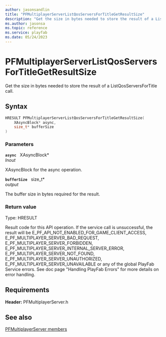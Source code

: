 ```yaml
---
author: jasonsandlin
title: "PFMultiplayerServerListQosServersForTitleGetResultSize"
description: "Get the size in bytes needed to store the result of a ListQosServersForTitle call."
ms.author: jasonsa
ms.topic: reference
ms.service: playfab
ms.date: 05/24/2023
---
```


# PFMultiplayerServerListQosServersForTitleGetResultSize  

Get the size in bytes needed to store the result of a ListQosServersForTitle call.  

## Syntax  
  
```cpp
HRESULT PFMultiplayerServerListQosServersForTitleGetResultSize(  
    XAsyncBlock* async,  
    size_t* bufferSize  
)  
```  
  
### Parameters  
  
**`async`** &nbsp; XAsyncBlock*  
*_Inout_*  
  
XAsyncBlock for the async operation.  
  
**`bufferSize`** &nbsp; size_t*  
*output*  
  
The buffer size in bytes required for the result.  
  
  
### Return value
Type: HRESULT
  
Result code for this API operation. If the service call is unsuccessful, the result will be E_PF_API_NOT_ENABLED_FOR_GAME_CLIENT_ACCESS, E_PF_MULTIPLAYER_SERVER_BAD_REQUEST, E_PF_MULTIPLAYER_SERVER_FORBIDDEN, E_PF_MULTIPLAYER_SERVER_INTERNAL_SERVER_ERROR, E_PF_MULTIPLAYER_SERVER_NOT_FOUND, E_PF_MULTIPLAYER_SERVER_UNAUTHORIZED, E_PF_MULTIPLAYER_SERVER_UNAVAILABLE or any of the global PlayFab Service errors. See doc page "Handling PlayFab Errors" for more details on error handling.
  
  
## Requirements  
  
**Header:** PFMultiplayerServer.h
  
## See also  
[PFMultiplayerServer members](../pfmultiplayerserver_members.md)  

  
  

